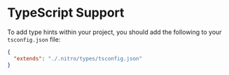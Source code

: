 # TypeScript Support

To add type hints within your project, you should add the following to your `tsconfig.json` file:

```json
{
  "extends": "./.nitro/types/tsconfig.json"
}
```
